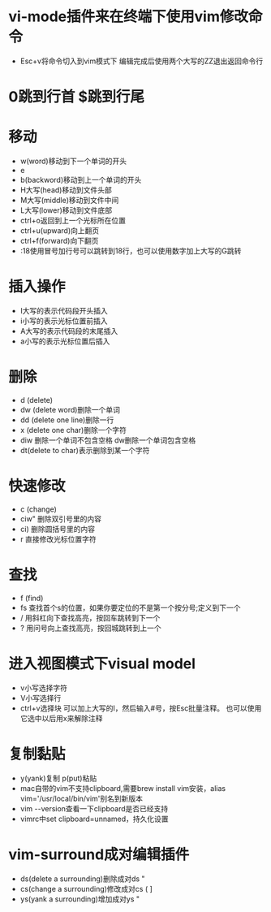# vi-mode插件来在终端下使用vim修改命令
- Esc+v将命令切入到vim模式下  编辑完成后使用两个大写的ZZ退出返回命令行

# 0跳到行首 $跳到行尾
# 移动
- w(word)移动到下一个单词的开头
- e
- b(backword)移动到上一个单词的开头
- H大写(head)移动到文件头部
- M大写(middle)移动到文件中间
- L大写(lower)移动到文件底部
- ctrl+o返回到上一个光标所在位置
- ctrl+u(upward)向上翻页
- ctrl+f(forward)向下翻页
- :18使用冒号加行号可以跳转到18行，也可以使用数字加上大写的G跳转

# 插入操作
- I大写的表示代码段开头插入
- i小写的表示光标位置前插入
- A大写的表示代码段的末尾插入
- a小写的表示光标位置后插入

# 删除
- d (delete)
- dw (delete word)删除一个单词
- dd (delete one line)删除一行
- x (delete one char)删除一个字符
- diw 删除一个单词不包含空格  dw删除一个单词包含空格
- dt(delete to char)表示删除到某一个字符

# 快速修改
- c (change)
- ciw" 删除双引号里的内容
- ci) 删除圆括号里的内容
- r 直接修改光标位置字符

# 查找
- f (find)
- fs 查找首个s的位置，如果你要定位的不是第一个按分号;定义到下一个
- / 用斜杠向下查找高亮，按回车跳转到下一个
- ? 用问号向上查找高亮，按回城跳转到上一个

# 进入视图模式下visual model
- v小写选择字符
- V小写选择行
- ctrl+v选择块  可以加上大写的I，然后输入#号，按Esc批量注释。 也可以使用它选中以后用x来解除注释

# 复制黏贴
- y(yank)复制 p(put)粘贴
- mac自带的vim不支持clipboard,需要brew install vim安装，alias vim='/usr/local/bin/vim'别名到新版本
- vim --version查看一下clipboard是否已经支持
- vimrc中set clipboard=unnamed，持久化设置

# vim-surround成对编辑插件
- ds(delete a surrounding)删除成对ds "
- cs(change a surrounding)修改成对cs ( ]
- ys(yank a surrounding)增加成对ys "
